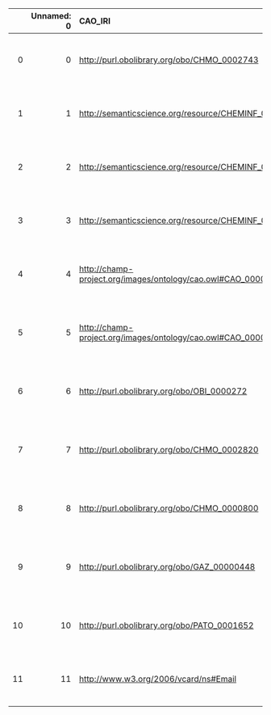 |    |   Unnamed: 0 | CAO_IRI                                                     | CAO_DESC                                                                                      | EDAM_IRI                            | EDAM_DESC                        |
|---:|-------------:|:------------------------------------------------------------|:----------------------------------------------------------------------------------------------|:------------------------------------|:---------------------------------|
|  0 |            0 | http://purl.obolibrary.org/obo/CHMO_0002743                 | {'label': 'Matrix', 'prefLabel': None, 'altLabel': None, 'name': 'CHMO_0002743'}              | http://edamontology.org/data_2082   | {'label': 'Matrix'}              |
|  1 |            1 | http://semanticscience.org/resource/CHEMINF_000018          | {'label': 'SMILES string', 'prefLabel': None, 'altLabel': None, 'name': 'CHEMINF_000018'}     | http://edamontology.org/data_2301   | {'label': 'SMILES string'}       |
|  2 |            2 | http://semanticscience.org/resource/CHEMINF_000059          | {'label': 'InChIKey', 'prefLabel': None, 'altLabel': None, 'name': 'CHEMINF_000059'}          | http://edamontology.org/format_1199 | {'label': 'InChIKey'}            |
|  3 |            3 | http://semanticscience.org/resource/CHEMINF_000113          | {'label': 'InChI', 'prefLabel': None, 'altLabel': None, 'name': 'CHEMINF_000113'}             | http://edamontology.org/format_1197 | {'label': 'InChI'}               |
|  4 |            4 | http://champ-project.org/images/ontology/cao.owl#CAO_000018 | {'label': 'Matrix', 'prefLabel': None, 'altLabel': None, 'name': 'CAO_000018'}                | http://edamontology.org/data_2082   | {'label': 'Matrix'}              |
|  5 |            5 | http://champ-project.org/images/ontology/cao.owl#CAO_000023 | {'label': 'Chemical identifier', 'prefLabel': None, 'altLabel': None, 'name': 'CAO_000023'}   | http://edamontology.org/data_0986   | {'label': 'Chemical identifier'} |
|  6 |            6 | http://purl.obolibrary.org/obo/OBI_0000272                  | {'label': 'Protocol', 'prefLabel': None, 'altLabel': None, 'name': 'OBI_0000272'}             | http://edamontology.org/data_2531   | {'label': 'Protocol'}            |
|  7 |            7 | http://purl.obolibrary.org/obo/CHMO_0002820                 | {'label': 'Concentration', 'prefLabel': None, 'altLabel': None, 'name': 'CHMO_0002820'}       | http://edamontology.org/data_2140   | {'label': 'Concentration'}       |
|  8 |            8 | http://purl.obolibrary.org/obo/CHMO_0000800                 | {'label': 'Spectrum', 'prefLabel': None, 'altLabel': None, 'name': 'CHMO_0000800'}            | http://edamontology.org/data_3483   | {'label': 'Spectrum'}            |
|  9 |            9 | http://purl.obolibrary.org/obo/GAZ_00000448                 | {'label': 'Geographic location', 'prefLabel': None, 'altLabel': None, 'name': 'GAZ_00000448'} | http://edamontology.org/data_3720   | {'label': 'Geographic location'} |
| 10 |           10 | http://purl.obolibrary.org/obo/PATO_0001652                 | {'label': 'Alignment', 'prefLabel': None, 'altLabel': None, 'name': 'PATO_0001652'}           | http://edamontology.org/data_1916   | {'label': 'Alignment'}           |
| 11 |           11 | http://www.w3.org/2006/vcard/ns#Email                       | {'label': 'Email address', 'prefLabel': None, 'altLabel': None, 'name': 'Email'}              | http://edamontology.org/data_1691   | {'label': 'Email address'}       |